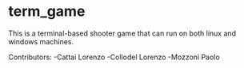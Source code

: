 # term_game

This is a terminal-based shooter game that can run on both linux and windows machines.

Contributors:
-Cattai Lorenzo
-Collodel Lorenzo
-Mozzoni Paolo
